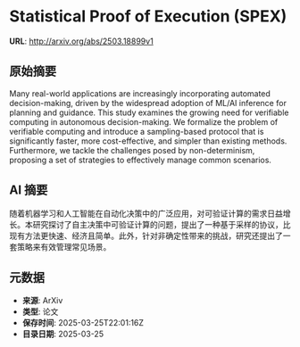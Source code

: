 # Statistical Proof of Execution (SPEX)

**URL**: http://arxiv.org/abs/2503.18899v1

## 原始摘要

Many real-world applications are increasingly incorporating automated
decision-making, driven by the widespread adoption of ML/AI inference for
planning and guidance. This study examines the growing need for verifiable
computing in autonomous decision-making. We formalize the problem of verifiable
computing and introduce a sampling-based protocol that is significantly faster,
more cost-effective, and simpler than existing methods. Furthermore, we tackle
the challenges posed by non-determinism, proposing a set of strategies to
effectively manage common scenarios.


## AI 摘要

随着机器学习和人工智能在自动化决策中的广泛应用，对可验证计算的需求日益增长。本研究探讨了自主决策中可验证计算的问题，提出了一种基于采样的协议，比现有方法更快速、经济且简单。此外，针对非确定性带来的挑战，研究还提出了一套策略来有效管理常见场景。

## 元数据

- **来源**: ArXiv
- **类型**: 论文
- **保存时间**: 2025-03-25T22:01:16Z
- **目录日期**: 2025-03-25
